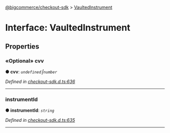 [@bigcommerce/checkout-sdk](../README.md) > [VaultedInstrument](../interfaces/vaultedinstrument.md)



# Interface: VaultedInstrument


## Properties
<a id="cvv"></a>

### «Optional» cvv

**●  cvv**:  *`undefined`⎮`number`* 

*Defined in [checkout-sdk.d.ts:636](https://github.com/bigcommerce/checkout-sdk-js/blob/76e2d49/dist/checkout-sdk.d.ts#L636)*





___

<a id="instrumentid"></a>

###  instrumentId

**●  instrumentId**:  *`string`* 

*Defined in [checkout-sdk.d.ts:635](https://github.com/bigcommerce/checkout-sdk-js/blob/76e2d49/dist/checkout-sdk.d.ts#L635)*





___


